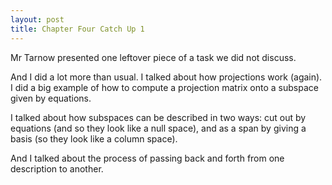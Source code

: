 ```yaml
---
layout: post
title: Chapter Four Catch Up 1
---
```


Mr Tarnow presented one leftover piece of a task we did not discuss.

And I did a lot more than usual. I talked about how projections work (again). I
did a big example of how to compute a projection matrix onto a subspace given by
equations.

I talked about how subspaces can be described in two ways: cut out by equations
(and so they look like a null space), and as a span by giving a basis
(so they look like a column space).

And I talked about the process of passing back and forth from one description to
another.
